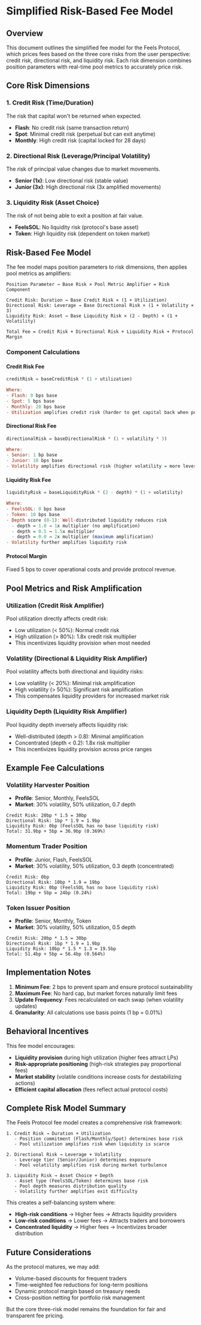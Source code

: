 # Simplified Risk-Based Fee Model

## Overview

This document outlines the simplified fee model for the Feels Protocol, which prices fees based on the three core risks from the user perspective: credit risk, directional risk, and liquidity risk. Each risk dimension combines position parameters with real-time pool metrics to accurately price risk.

## Core Risk Dimensions

### 1. Credit Risk (Time/Duration)
The risk that capital won't be returned when expected.
- **Flash**: No credit risk (same transaction return)
- **Spot**: Minimal credit risk (perpetual but can exit anytime)
- **Monthly**: High credit risk (capital locked for 28 days)

### 2. Directional Risk (Leverage/Principal Volatility)
The risk of principal value changes due to market movements.
- **Senior (1x)**: Low directional risk (stable value)
- **Junior (3x)**: High directional risk (3x amplified movements)

### 3. Liquidity Risk (Asset Choice)
The risk of not being able to exit a position at fair value.
- **FeelsSOL**: No liquidity risk (protocol's base asset)
- **Token**: High liquidity risk (dependent on token market)

## Risk-Based Fee Model

The fee model maps position parameters to risk dimensions, then applies pool metrics as amplifiers:

```
Position Parameter → Base Risk × Pool Metric Amplifier = Risk Component

Credit Risk: Duration → Base Credit Risk × (1 + Utilization) 
Directional Risk: Leverage → Base Directional Risk × (1 + Volatility × 3)
Liquidity Risk: Asset → Base Liquidity Risk × (2 - Depth) × (1 + Volatility)

Total Fee = Credit Risk + Directional Risk + Liquidity Risk + Protocol Margin
```

### Component Calculations

#### Credit Risk Fee
```purescript
creditRisk = baseCreditRisk * (1 + utilization)

Where:
- Flash: 0 bps base
- Spot: 5 bps base  
- Monthly: 20 bps base
- Utilization amplifies credit risk (harder to get capital back when pool is full)
```

#### Directional Risk Fee
```purescript
directionalRisk = baseDirectionalRisk * (1 + volatility * 3)

Where:
- Senior: 1 bp base
- Junior: 10 bps base
- Volatility amplifies directional risk (higher volatility = more leverage risk)
```

#### Liquidity Risk Fee
```purescript
liquidityRisk = baseLiquidityRisk * (2 - depth) * (1 + volatility)

Where:
- FeelsSOL: 0 bps base
- Token: 10 bps base
- Depth score (0-1): Well-distributed liquidity reduces risk
  - depth = 1.0 → 1x multiplier (no amplification)
  - depth = 0.5 → 1.5x multiplier
  - depth = 0.0 → 2x multiplier (maximum amplification)
- Volatility further amplifies liquidity risk
```

#### Protocol Margin
Fixed 5 bps to cover operational costs and provide protocol revenue.

## Pool Metrics and Risk Amplification

### Utilization (Credit Risk Amplifier)
Pool utilization directly affects credit risk:
- Low utilization (< 50%): Normal credit risk
- High utilization (> 80%): 1.8x credit risk multiplier
- This incentivizes liquidity provision when most needed

### Volatility (Directional & Liquidity Risk Amplifier)
Pool volatility affects both directional and liquidity risks:
- Low volatility (< 20%): Minimal risk amplification
- High volatility (> 50%): Significant risk amplification
- This compensates liquidity providers for increased market risk

### Liquidity Depth (Liquidity Risk Amplifier)
Pool liquidity depth inversely affects liquidity risk:
- Well-distributed (depth > 0.8): Minimal amplification
- Concentrated (depth < 0.2): 1.8x risk multiplier
- This incentivizes liquidity provision across price ranges

## Example Fee Calculations

### Volatility Harvester Position
- **Profile**: Senior, Monthly, FeelsSOL
- **Market**: 30% volatility, 50% utilization, 0.7 depth
```
Credit Risk: 20bp * 1.5 = 30bp
Directional Risk: 1bp * 1.9 = 1.9bp
Liquidity Risk: 0bp (FeelsSOL has no base liquidity risk)
Total: 31.9bp + 5bp = 36.9bp (0.369%)
```

### Momentum Trader Position
- **Profile**: Junior, Flash, FeelsSOL
- **Market**: 30% volatility, 50% utilization, 0.3 depth (concentrated)
```
Credit Risk: 0bp
Directional Risk: 10bp * 1.9 = 19bp
Liquidity Risk: 0bp (FeelsSOL has no base liquidity risk)
Total: 19bp + 5bp = 24bp (0.24%)
```

### Token Issuer Position
- **Profile**: Senior, Monthly, Token
- **Market**: 30% volatility, 50% utilization, 0.5 depth
```
Credit Risk: 20bp * 1.5 = 30bp
Directional Risk: 1bp * 1.9 = 1.9bp
Liquidity Risk: 10bp * 1.5 * 1.3 = 19.5bp
Total: 51.4bp + 5bp = 56.4bp (0.564%)
```

## Implementation Notes

1. **Minimum Fee**: 2 bps to prevent spam and ensure protocol sustainability
2. **Maximum Fee**: No hard cap, but market forces naturally limit fees
3. **Update Frequency**: Fees recalculated on each swap (when volatility updates)
4. **Granularity**: All calculations use basis points (1 bp = 0.01%)

## Behavioral Incentives

This fee model encourages:
- **Liquidity provision** during high utilization (higher fees attract LPs)
- **Risk-appropriate positioning** (high-risk strategies pay proportional fees)
- **Market stability** (volatile conditions increase costs for destabilizing actions)
- **Efficient capital allocation** (fees reflect actual protocol costs)

## Complete Risk Model Summary

The Feels Protocol fee model creates a comprehensive risk framework:

```
1. Credit Risk → Duration + Utilization
   - Position commitment (Flash/Monthly/Spot) determines base risk
   - Pool utilization amplifies risk when liquidity is scarce

2. Directional Risk → Leverage + Volatility  
   - Leverage tier (Senior/Junior) determines exposure
   - Pool volatility amplifies risk during market turbulence

3. Liquidity Risk → Asset Choice + Depth
   - Asset type (FeelsSOL/Token) determines base risk
   - Pool depth measures distribution quality
   - Volatility further amplifies exit difficulty
```

This creates a self-balancing system where:
- **High-risk conditions** → Higher fees → Attracts liquidity providers
- **Low-risk conditions** → Lower fees → Attracts traders and borrowers
- **Concentrated liquidity** → Higher fees → Incentivizes broader distribution

## Future Considerations

As the protocol matures, we may add:
- Volume-based discounts for frequent traders
- Time-weighted fee reductions for long-term positions
- Dynamic protocol margin based on treasury needs
- Cross-position netting for portfolio risk management

But the core three-risk model remains the foundation for fair and transparent fee pricing.